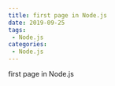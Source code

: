 ```yaml
---
title: first page in Node.js
date: 2019-09-25
tags:
 - Node.js
categories: 
 - Node.js
---
```


first page in Node.js